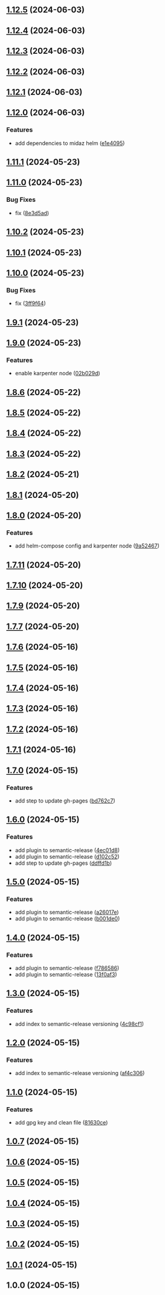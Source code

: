 ## [1.12.5](https://github.com/LerianStudio/midaz-helm/compare/v1.12.4...v1.12.5) (2024-06-03)

## [1.12.4](https://github.com/LerianStudio/midaz-helm/compare/v1.12.3...v1.12.4) (2024-06-03)

## [1.12.3](https://github.com/LerianStudio/midaz-helm/compare/v1.12.2...v1.12.3) (2024-06-03)

## [1.12.2](https://github.com/LerianStudio/midaz-helm/compare/v1.12.1...v1.12.2) (2024-06-03)

## [1.12.1](https://github.com/LerianStudio/midaz-helm/compare/v1.12.0...v1.12.1) (2024-06-03)

## [1.12.0](https://github.com/LerianStudio/midaz-helm/compare/v1.11.1...v1.12.0) (2024-06-03)


### Features

* add dependencies to midaz helm ([e1e4095](https://github.com/LerianStudio/midaz-helm/commit/e1e4095c7e9fc48c69738c0610ee7ad4bd56c12a))

## [1.11.1](https://github.com/LerianStudio/midaz-helm/compare/v1.11.0...v1.11.1) (2024-05-23)

## [1.11.0](https://github.com/LerianStudio/midaz-helm/compare/v1.10.2...v1.11.0) (2024-05-23)


### Bug Fixes

* fix ([8e3d5ad](https://github.com/LerianStudio/midaz-helm/commit/8e3d5ad6deff4dc6a84d7f0c343d5e605428686f))

## [1.10.2](https://github.com/LerianStudio/midaz-helm/compare/v1.10.1...v1.10.2) (2024-05-23)

## [1.10.1](https://github.com/LerianStudio/midaz-helm/compare/v1.10.0...v1.10.1) (2024-05-23)

## [1.10.0](https://github.com/LerianStudio/midaz-helm/compare/v1.9.1...v1.10.0) (2024-05-23)


### Bug Fixes

* fix ([3ff9f64](https://github.com/LerianStudio/midaz-helm/commit/3ff9f645ed8119d28a4dc256848d27206a4d80ce))

## [1.9.1](https://github.com/LerianStudio/midaz-helm/compare/v1.9.0...v1.9.1) (2024-05-23)

## [1.9.0](https://github.com/LerianStudio/midaz-helm/compare/v1.8.6...v1.9.0) (2024-05-23)


### Features

* enable karpenter node ([02b029d](https://github.com/LerianStudio/midaz-helm/commit/02b029d1a18e462be5c5c11c5d0c5f0cceee6122))

## [1.8.6](https://github.com/LerianStudio/midaz-helm/compare/v1.8.5...v1.8.6) (2024-05-22)

## [1.8.5](https://github.com/LerianStudio/midaz-helm/compare/v1.8.4...v1.8.5) (2024-05-22)

## [1.8.4](https://github.com/LerianStudio/midaz-helm/compare/v1.8.3...v1.8.4) (2024-05-22)

## [1.8.3](https://github.com/LerianStudio/midaz-helm/compare/v1.8.2...v1.8.3) (2024-05-22)

## [1.8.2](https://github.com/LerianStudio/midaz-helm/compare/v1.8.1...v1.8.2) (2024-05-21)

## [1.8.1](https://github.com/LerianStudio/midaz-helm/compare/v1.8.0...v1.8.1) (2024-05-20)

## [1.8.0](https://github.com/LerianStudio/midaz-helm/compare/v1.7.11...v1.8.0) (2024-05-20)


### Features

* add helm-compose config and karpenter node ([9a52467](https://github.com/LerianStudio/midaz-helm/commit/9a52467339718fd820e76355e97113cb6104fc2c))

## [1.7.11](https://github.com/LerianStudio/midaz-helm/compare/v1.7.10...v1.7.11) (2024-05-20)

## [1.7.10](https://github.com/LerianStudio/midaz-helm/compare/v1.7.9...v1.7.10) (2024-05-20)

## [1.7.9](https://github.com/LerianStudio/midaz-helm/compare/v1.7.8...v1.7.9) (2024-05-20)

## [1.7.7](https://github.com/LerianStudio/midaz-helm/compare/v1.7.6...v1.7.7) (2024-05-20)

## [1.7.6](https://github.com/LerianStudio/midaz-helm/compare/v1.7.5...v1.7.6) (2024-05-16)

## [1.7.5](https://github.com/LerianStudio/midaz-helm/compare/v1.7.4...v1.7.5) (2024-05-16)

## [1.7.4](https://github.com/LerianStudio/midaz-helm/compare/v1.7.3...v1.7.4) (2024-05-16)

## [1.7.3](https://github.com/LerianStudio/midaz-helm/compare/v1.7.2...v1.7.3) (2024-05-16)

## [1.7.2](https://github.com/LerianStudio/midaz-helm/compare/v1.7.1...v1.7.2) (2024-05-16)

## [1.7.1](https://github.com/LerianStudio/midaz-helm/compare/v1.7.0...v1.7.1) (2024-05-16)

## [1.7.0](https://github.com/LerianStudio/midaz-helm/compare/v1.6.0...v1.7.0) (2024-05-15)


### Features

* add step to update gh-pages ([bd762c7](https://github.com/LerianStudio/midaz-helm/commit/bd762c72ead853758a349d52913a63b45ed40a5c))

## [1.6.0](https://github.com/LerianStudio/midaz-helm/compare/v1.5.0...v1.6.0) (2024-05-15)


### Features

* add plugin to semantic-release ([4ec01d8](https://github.com/LerianStudio/midaz-helm/commit/4ec01d8aceef35145239ae5b513977531798b329))
* add plugin to semantic-release ([d102c52](https://github.com/LerianStudio/midaz-helm/commit/d102c52039f5c1262f9dc00eb07728d226e656ef))
* add step to update gh-pages ([ddffd1b](https://github.com/LerianStudio/midaz-helm/commit/ddffd1b3dfbd179e26958361965f93a62273af07))

## [1.5.0](https://github.com/LerianStudio/midaz-helm/compare/v1.4.0...v1.5.0) (2024-05-15)


### Features

* add plugin to semantic-release ([a26017e](https://github.com/LerianStudio/midaz-helm/commit/a26017e363c87530e30e96e9b5fdc2581c19bb49))
* add plugin to semantic-release ([b001de0](https://github.com/LerianStudio/midaz-helm/commit/b001de0f2fad2b2b1cf05b5c0db9f48aa1af5265))

## [1.4.0](https://github.com/LerianStudio/midaz-helm/compare/v1.3.0...v1.4.0) (2024-05-15)


### Features

* add plugin to semantic-release ([f786586](https://github.com/LerianStudio/midaz-helm/commit/f7865866e41aad38bdf343e45fce351fa2af2a9b))
* add plugin to semantic-release ([13f0af3](https://github.com/LerianStudio/midaz-helm/commit/13f0af38e59cf9fb7a3596293a83dd3e6b9757a0))

## [1.3.0](https://github.com/LerianStudio/midaz-helm/compare/v1.2.0...v1.3.0) (2024-05-15)


### Features

* add index to semantic-release versioning ([4c98cf1](https://github.com/LerianStudio/midaz-helm/commit/4c98cf120e280bcdb252fed83aab285f1fa0f5e8))

## [1.2.0](https://github.com/LerianStudio/midaz-helm/compare/v1.1.0...v1.2.0) (2024-05-15)


### Features

* add index to semantic-release versioning ([af4c306](https://github.com/LerianStudio/midaz-helm/commit/af4c306d8e6ece405b451407c941eb1bf4eff5bd))

## [1.1.0](https://github.com/LerianStudio/midaz-helm/compare/v1.0.7...v1.1.0) (2024-05-15)


### Features

* add gpg key and clean file ([81630ce](https://github.com/LerianStudio/midaz-helm/commit/81630ce857b0e00600b63d602c3dec4df45eab61))

## [1.0.7](https://github.com/LerianStudio/midaz-helm/compare/v1.0.6...v1.0.7) (2024-05-15)

## [1.0.6](https://github.com/LerianStudio/midaz-helm/compare/v1.0.5...v1.0.6) (2024-05-15)

## [1.0.5](https://github.com/LerianStudio/midaz-helm/compare/v1.0.4...v1.0.5) (2024-05-15)

## [1.0.4](https://github.com/LerianStudio/midaz-helm/compare/v1.0.3...v1.0.4) (2024-05-15)

## [1.0.3](https://github.com/LerianStudio/midaz-helm/compare/v1.0.2...v1.0.3) (2024-05-15)

## [1.0.2](https://github.com/LerianStudio/midaz-helm/compare/v1.0.1...v1.0.2) (2024-05-15)

## [1.0.1](https://github.com/LerianStudio/midaz-helm/compare/v1.0.0...v1.0.1) (2024-05-15)

## 1.0.0 (2024-05-15)
